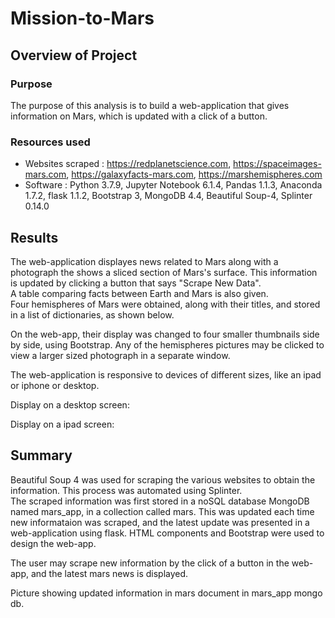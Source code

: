 # Mission-to-Mars

## Overview of Project 

### Purpose

The purpose of this analysis is to build a web-application that gives information on Mars, which is updated with a click of a button.

### Resources used
- Websites scraped : https://redplanetscience.com, https://spaceimages-mars.com, https://galaxyfacts-mars.com, https://marshemispheres.com
- Software : Python 3.7.9, Jupyter Notebook 6.1.4, Pandas 1.1.3, Anaconda 1.7.2, flask 1.1.2, Bootstrap 3, MongoDB 4.4, Beautiful Soup-4, Splinter 0.14.0


## Results

The web-application displayes news related to Mars along with a photograph the shows a sliced section of Mars's surface. This information is updated by clicking a button that says "Scrape New Data".\
A table comparing facts between Earth and Mars is also given.\
Four hemispheres of Mars were obtained, along with their titles, and stored in a list of dictionaries, as shown below.

On the web-app, their display was changed to four smaller thumbnails side by side, using Bootstrap. Any of the hemispheres pictures may be clicked to view a larger sized photograph in a separate window.

The web-application is responsive to devices of different sizes, like an ipad or iphone or desktop.

Display on a desktop screen:

Display on a ipad screen:




## Summary 

Beautiful Soup 4 was used for scraping the various websites to obtain the information. This process was automated using Splinter.\
The scraped information was first stored in a noSQL database MongoDB named mars_app, in a collection called mars. This was updated each time new informataion was scraped, and the latest update was presented in a web-application using flask. HTML components and Bootstrap were used to design the web-app.

The user may scrape new information by the click of a button in the web-app, and the latest mars news is displayed.

Picture showing updated information in mars document in mars_app mongo db.

